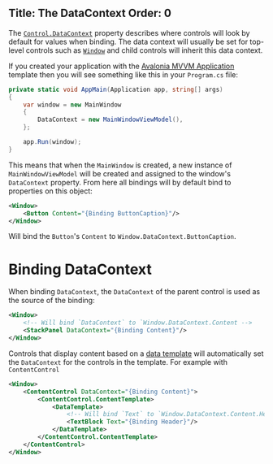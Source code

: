 Title: The DataContext
Order: 0
---
The [`Control.DataContext`](/api/Avalonia.Controls/Control/D29AE9A9) property
describes where controls will look by default for values when binding. The data context will usually
be set for top-level controls such as [`Window`](http://avaloniaui.net/api/Avalonia.Controls/Window)
and child controls will inherit this data context.

If you created your application with the [Avalonia MVVM Application](create-new-project.md) template
then you will see something like this in your `Program.cs` file:

```csharp
private static void AppMain(Application app, string[] args)
{
    var window = new MainWindow
    {
        DataContext = new MainWindowViewModel(),
    };

    app.Run(window);
}
```

This means that when the `MainWindow` is created, a new instance of `MainWindowViewModel` will be
created and assigned to the window's `DataContext` property. From here all bindings will by default
bind to properties on this object:

```xml
<Window>
    <Button Content="{Binding ButtonCaption}"/>
</Window>
```

Will bind the `Button`'s `Content` to `Window.DataContext.ButtonCaption`.

# Binding DataContext

When binding `DataContext`, the `DataContext` of the parent control is used as the source of the binding:

```xml
<Window>
    <!-- Will bind `DataContext` to `Window.DataContext.Content -->
    <StackPanel DataContext="{Binding Content}"/>
</Window>
```

Controls that display content based on a [data template](/docs/templates/datatemplate) will automatically
set the `DataContext` for the controls in the template. For example with `ContentControl`

```xml
<Window>
    <ContentControl DataContext="{Binding Content}">
        <ContentControl.ContentTemplate>
            <DataTemplate>
                <!-- Will bind `Text` to `Window.DataContext.Content.Header -->
                <TextBlock Text="{Binding Header}"/>
            </DataTemplate>
        </ContentControl.ContentTemplate>
    </ContentControl>
</Window>
```
